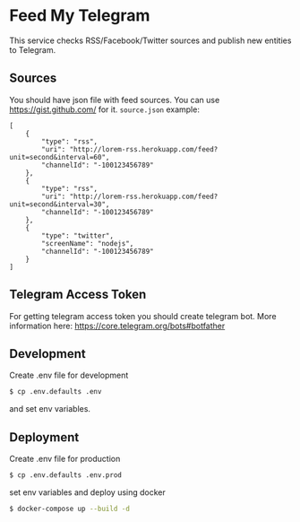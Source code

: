 # Feed My Telegram

This service checks RSS/Facebook/Twitter sources and publish new entities to Telegram.

## Sources
You should have json file with feed sources. You can use https://gist.github.com/ for it.
`source.json` example:
```
[
    {
        "type": "rss",
        "uri": "http://lorem-rss.herokuapp.com/feed?unit=second&interval=60",
        "channelId": "-100123456789"
    },
    {
        "type": "rss",
        "uri": "http://lorem-rss.herokuapp.com/feed?unit=second&interval=30",
        "channelId": "-100123456789"
    },
    {
        "type": "twitter",
        "screenName": "nodejs",
        "channelId": "-100123456789"
    }
]
```

## Telegram Access Token
For getting telegram access token you should create telegram bot. More information here: https://core.telegram.org/bots#botfather


## Development
Create .env file for development
```sh
$ cp .env.defaults .env
```
and set env variables.

## Deployment
Create .env file for production
```sh
$ cp .env.defaults .env.prod
```
set env variables and deploy using docker
```sh
$ docker-compose up --build -d
```
